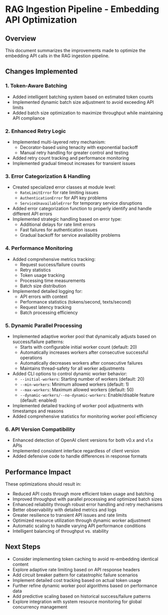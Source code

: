 # RAG Ingestion Pipeline - Embedding API Optimization

## Overview

This document summarizes the improvements made to optimize the embedding API calls in the RAG ingestion pipeline.

## Changes Implemented

### 1. Token-Aware Batching
- Added intelligent batching system based on estimated token counts
- Implemented dynamic batch size adjustment to avoid exceeding API limits
- Added batch size optimization to maximize throughput while maintaining API compliance

### 2. Enhanced Retry Logic
- Implemented multi-layered retry mechanism:
  - Decorator-based using tenacity with exponential backoff 
  - Manual retry handling for greater control and testing
- Added retry count tracking and performance monitoring
- Implemented gradual timeout increases for transient issues

### 3. Error Categorization & Handling
- Created specialized error classes at module level:
  - `RateLimitError` for rate limiting issues
  - `AuthenticationError` for API key problems
  - `ServiceUnavailableError` for temporary service disruptions
- Added error categorization function to properly identify and handle different API errors
- Implemented strategic handling based on error type:
  - Additional delays for rate limit errors
  - Fast failures for authentication issues
  - Gradual backoff for service availability problems

### 4. Performance Monitoring
- Added comprehensive metrics tracking:
  - Request success/failure counts
  - Retry statistics
  - Token usage tracking
  - Processing time measurements
  - Batch size distribution
- Implemented detailed logging for:
  - API errors with context
  - Performance statistics (tokens/second, texts/second)
  - Request latency tracking
  - Batch processing efficiency

### 5. Dynamic Parallel Processing
- Implemented adaptive worker pool that dynamically adjusts based on success/failure patterns:
  - Starts with configurable initial worker count (default: 20)
  - Automatically increases workers after consecutive successful operations
  - Automatically decreases workers after consecutive failures
  - Maintains thread-safety for all worker adjustments
- Added CLI options to control dynamic worker behavior:
  - `--initial-workers`: Starting number of workers (default: 20)
  - `--min-workers`: Minimum allowed workers (default: 1)
  - `--max-workers`: Maximum allowed workers (default: 50)
  - `--dynamic-workers/--no-dynamic-workers`: Enable/disable feature (default: enabled)
- Implemented detailed tracking of worker pool adjustments with timestamps and reasons
- Added comprehensive statistics for monitoring worker pool efficiency

### 6. API Version Compatibility
- Enhanced detection of OpenAI client versions for both v0.x and v1.x APIs
- Implemented consistent interface regardless of client version
- Added defensive code to handle differences in response formats

## Performance Impact

These optimizations should result in:
- Reduced API costs through more efficient token usage and batching
- Improved throughput with parallel processing and optimized batch sizes
- Enhanced reliability through robust error handling and retry mechanisms
- Better observability with detailed metrics and logs
- Greater resilience to transient API issues and rate limits
- Optimized resource utilization through dynamic worker adjustment
- Automatic scaling to handle varying API performance conditions
- Intelligent balancing of throughput vs. stability

## Next Steps

- Consider implementing token caching to avoid re-embedding identical content
- Explore adaptive rate limiting based on API response headers
- Add circuit breaker pattern for catastrophic failure scenarios
- Implement detailed cost tracking based on actual token usage
- Further refine dynamic worker pool algorithms based on performance data
- Add predictive scaling based on historical success/failure patterns
- Explore integration with system resource monitoring for global concurrency management